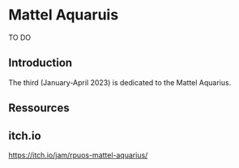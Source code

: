 # Mattel Aquaruis

TO DO

## Introduction

The third (January-April 2023) is dedicated to the Mattel Aquarius.


## Ressources



## itch.io

https://itch.io/jam/rpuos-mattel-aquarius/
